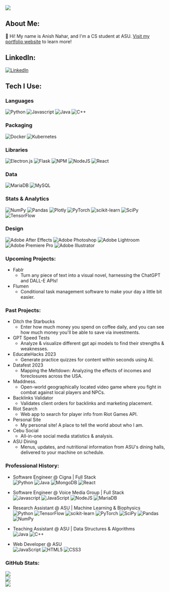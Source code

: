 [![](https://visitcount.itsvg.in/api?id=nossherlock&icon=8&color=6)](https://visitcount.itsvg.in)
## About Me:
👋 Hi! My name is Anish Nahar, and I'm a CS student at ASU. <a href="https://nossherlock.github.io/" target="_blank">Visit my portfolio website</a> to learn more!


## LinkedIn:
<a href="https://www.linkedin.com/in/anishnahar/" target="_blank">
  <img src="https://img.shields.io/badge/LinkedIn-%230077B5.svg?logo=linkedin&logoColor=white" alt="LinkedIn">
</a>


## Tech I Use:
<h3> Languages </h3>

![Python](https://img.shields.io/badge/python-3670A0?style=for-the-badge&logo=python&logoColor=ffdd54) ![Javascript](https://img.shields.io/badge/javascript-%23007ACC.svg?style=for-the-badge&logo=javascript&logoColor=white) ![Java](https://img.shields.io/badge/java-%23ED8B00.svg?style=for-the-badge&logo=java&logoColor=white) ![C++](https://img.shields.io/badge/c++-%2300599C.svg?style=for-the-badge&logo=c%2B%2B&logoColor=white) 
<br>
<h3> Packaging </h3>

![Docker](https://img.shields.io/badge/docker-%230db7ed.svg?style=for-the-badge&logo=docker&logoColor=white) ![Kubernetes](https://img.shields.io/badge/kubernetes-%23326ce5.svg?style=for-the-badge&logo=kubernetes&logoColor=white)
<br>
<h3> Libraries </h3>

 ![Electron.js](https://img.shields.io/badge/Electron-191970?style=for-the-badge&logo=Electron&logoColor=white)  ![Flask](https://img.shields.io/badge/flask-%23000.svg?style=for-the-badge&logo=flask&logoColor=white) ![NPM](https://img.shields.io/badge/NPM-%23000000.svg?style=for-the-badge&logo=npm&logoColor=white) ![NodeJS](https://img.shields.io/badge/node.js-6DA55F?style=for-the-badge&logo=node.js&logoColor=white) ![React](https://img.shields.io/badge/react-%2320232a.svg?style=for-the-badge&logo=react&logoColor=%2361DAFB) 
<h3> Data </h3>

![MariaDB](https://img.shields.io/badge/MariaDB-003545?style=for-the-badge&logo=mariadb&logoColor=white) ![MySQL](https://img.shields.io/badge/mysql-%2300f.svg?style=for-the-badge&logo=mysql&logoColor=white)
<br>
<h3> Stats & Analytics </h3>

![NumPy](https://img.shields.io/badge/numpy-%23013243.svg?style=for-the-badge&logo=numpy&logoColor=white) ![Pandas](https://img.shields.io/badge/pandas-%23150458.svg?style=for-the-badge&logo=pandas&logoColor=white) ![Plotly](https://img.shields.io/badge/Plotly-%233F4F75.svg?style=for-the-badge&logo=plotly&logoColor=white) ![PyTorch](https://img.shields.io/badge/PyTorch-%23EE4C2C.svg?style=for-the-badge&logo=PyTorch&logoColor=white) ![scikit-learn](https://img.shields.io/badge/scikit--learn-%23F7931E.svg?style=for-the-badge&logo=scikit-learn&logoColor=white) ![SciPy](https://img.shields.io/badge/SciPy-%230C55A5.svg?style=for-the-badge&logo=scipy&logoColor=%white) ![TensorFlow](https://img.shields.io/badge/TensorFlow-%23FF6F00.svg?style=for-the-badge&logo=TensorFlow&logoColor=white) 
<br>
<h3> Design </h3>

![Adobe After Effects](https://img.shields.io/badge/Adobe%20After%20Effects-9999FF.svg?style=for-the-badge&logo=Adobe%20After%20Effects&logoColor=white) ![Adobe Photoshop](https://img.shields.io/badge/adobephotoshop-%2331A8FF.svg?style=for-the-badge&logo=adobephotoshop&logoColor=white) ![Adobe Lightroom](https://img.shields.io/badge/Adobe%20Lightroom-31A8FF.svg?style=for-the-badge&logo=Adobe%20Lightroom&logoColor=white)   ![Adobe Premiere Pro](https://img.shields.io/badge/Adobe%20Premiere%20Pro-9999FF.svg?style=for-the-badge&logo=Adobe%20Premiere%20Pro&logoColor=white)  ![Adobe Illustrator](https://img.shields.io/badge/adobeillustrator-%23FF9A00.svg?style=for-the-badge&logo=adobeillustrator&logoColor=white) 

### Upcoming Projects:
- Fablr
    - Turn any piece of text into a visual novel, harnessing the ChatGPT and DALL-E APIs!
- Flumen
    - Conditional task management software to make your day a little bit easier.
### Past Projects:
- Ditch the Starbucks
    - Enter how much money you spend on coffee daily, and you can see how much money you'll be able to save via investments.
- GPT Speed Tests
    - Analyze & visualize different gpt api models to find their strengths & weaknesses.
- EducateHacks 2023
    - Generate practice quizzes for content within seconds using AI.
- Datafest 2023
    - Mapping the Meltdown: Analyzing the effects of incomes and foreclosures across the USA.
- Maddness.
    - Open-world geographically located video game where you fight in combat against local players and NPCs.<br>
- Backlinks Validator
    - Validates client orders for backlinks and marketing placement.<br>
- Riot Search
    - Web app to search for player info from Riot Games API.<br>
- Personal Site
    - My personal site! A place to tell the world about who I am.
- Cebu Social
    - All-in-one social media statistics & analysis.
- ASU Dining
    - Menus, updates, and nutritional information from ASU's dining halls, delivered to your machine on schedule.

### Professional History:
- Software Engineer @ Cigna | Full Stack <br> ![Python](https://img.shields.io/badge/python-3670A0?style=for-the-badge&logo=python&logoColor=ffdd54) ![Java](https://img.shields.io/badge/java-%23ED8B00.svg?style=for-the-badge&logo=java&logoColor=white) ![MongoDB](https://img.shields.io/badge/MongoDB-%234ea94b.svg?style=for-the-badge&logo=mongodb&logoColor=white) ![React](https://img.shields.io/badge/react-%2320232a.svg?style=for-the-badge&logo=react&logoColor=%2361DAFB)

- Software Engineer @ Voice Media Group | Full Stack <br> ![Javascript](https://img.shields.io/badge/javascript-%23007ACC.svg?style=for-the-badge&logo=javascript&logoColor=white) ![JavaScript](https://img.shields.io/badge/javascript-%23323330.svg?style=for-the-badge&logo=javascript&logoColor=%23F7DF1E) ![NodeJS](https://img.shields.io/badge/node.js-6DA55F?style=for-the-badge&logo=node.js&logoColor=white) ![MariaDB](https://img.shields.io/badge/MariaDB-003545?style=for-the-badge&logo=mariadb&logoColor=white)
- Research Assistant @ ASU | Machine Learning & Biophysics <br> ![Python](https://img.shields.io/badge/python-3670A0?style=for-the-badge&logo=python&logoColor=ffdd54) ![TensorFlow](https://img.shields.io/badge/TensorFlow-%23FF6F00.svg?style=for-the-badge&logo=TensorFlow&logoColor=white) ![scikit-learn](https://img.shields.io/badge/scikit--learn-%23F7931E.svg?style=for-the-badge&logo=scikit-learn&logoColor=white) ![PyTorch](https://img.shields.io/badge/PyTorch-%23EE4C2C.svg?style=for-the-badge&logo=PyTorch&logoColor=white) ![SciPy](https://img.shields.io/badge/SciPy-%230C55A5.svg?style=for-the-badge&logo=scipy&logoColor=%white) ![Pandas](https://img.shields.io/badge/pandas-%23150458.svg?style=for-the-badge&logo=pandas&logoColor=white)  ![NumPy](https://img.shields.io/badge/numpy-%23013243.svg?style=for-the-badge&logo=numpy&logoColor=white)
- Teaching Assistant @ ASU | Data Structures & Algorithms <br> ![Java](https://img.shields.io/badge/java-%23ED8B00.svg?style=for-the-badge&logo=java&logoColor=white) ![C++](https://img.shields.io/badge/c++-%2300599C.svg?style=for-the-badge&logo=c%2B%2B&logoColor=white)
- Web Developer @ ASU <br> ![JavaScript](https://img.shields.io/badge/javascript-%23323330.svg?style=for-the-badge&logo=javascript&logoColor=%23F7DF1E) ![HTML5](https://img.shields.io/badge/html5-%23E34F26.svg?style=for-the-badge&logo=html5&logoColor=white) ![CSS3](https://img.shields.io/badge/css3-%231572B6.svg?style=for-the-badge&logo=css3&logoColor=white) 

### GitHub Stats:
![](https://github-readme-stats.vercel.app/api?username=nossherlock&theme=slateorange&hide_border=false&include_all_commits=false&count_private=true)<br/>
![](https://github-readme-streak-stats.herokuapp.com/?user=nossherlock&theme=slateorange&hide_border=false)<br/>
![](https://github-readme-stats.vercel.app/api/top-langs/?username=nossherlock&theme=slateorange&hide_border=false&include_all_commits=false&count_private=true&layout=compact)

